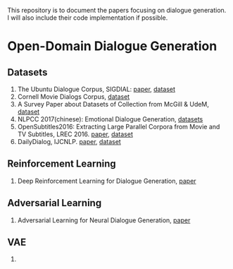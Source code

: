 This repository is to document the papers focusing on dialogue generation. I will also include their code implementation if possible. 
# Open-Domain Dialogue Generation

## Datasets
1. The Ubuntu Dialogue Corpus, SIGDIAL: [paper](https://www.aclweb.org/anthology/W15-4640/), [dataset](http://dataset.cs.mcgill.ca/ubuntu-corpus-1.0/)
2. Cornell Movie Dialogs Corpus, [dataset](http://www.cs.cornell.edu/~cristian/Cornell_Movie-Dialogs_Corpus.html)
3. A Survey Paper about Datasets of Collection from McGill & UdeM, [dataset](https://breakend.github.io/DialogDatasets/)
4. NLPCC 2017(chinese): Emotional Dialogue Generation, [datasets](http://tcci.ccf.org.cn/conference/2017/dldoc/taskgline04.pdf)
5. OpenSubtitles2016: Extracting Large Parallel Corpora from Movie and TV Subtitles, LREC 2016. [paper](https://www.aclweb.org/anthology/L16-1147.pdf), [dataset](http://opus.nlpl.eu/OpenSubtitles-v2016.php)
6. DailyDialog, IJCNLP. [paper](https://www.aclweb.org/anthology/I17-1099.pdf), [dataset](http://yanran.li/dailydialog) 

## Reinforcement Learning
1. Deep Reinforcement Learning for Dialogue Generation, [paper](https://www.aclweb.org/anthology/D16-1127.pdf)

## Adversarial Learning
1. Adversarial Learning for Neural Dialogue Generation, [paper](https://www.aclweb.org/anthology/D17-1230.pdf)



## VAE
1. 
